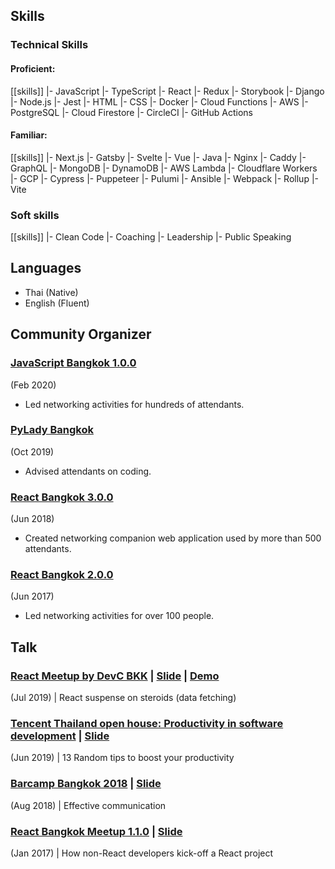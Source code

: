 ## Skills

### Technical Skills

#### Proficient:

[[skills]]
|- JavaScript
|- TypeScript
|- React
|- Redux
|- Storybook
|- Django
|- Node.js
|- Jest
|- HTML
|- CSS
|- Docker
|- Cloud Functions
|- AWS
|- PostgreSQL
|- Cloud Firestore
|- CircleCI
|- GitHub Actions

#### Familiar:

[[skills]]
|- Next.js
|- Gatsby
|- Svelte
|- Vue
|- Java
|- Nginx
|- Caddy
|- GraphQL
|- MongoDB
|- DynamoDB
|- AWS Lambda
|- Cloudflare Workers
|- GCP
|- Cypress
|- Puppeteer
|- Pulumi
|- Ansible
|- Webpack
|- Rollup
|- Vite

### Soft skills

[[skills]]
|- Clean Code
|- Coaching
|- Leadership
|- Public Speaking

## Languages

- Thai (Native)
- English (Fluent)

## Community Organizer

### [JavaScript Bangkok 1.0.0](https://javascriptbangkok.com/)
<span class="font-soft">(Feb 2020)</span>

- Led networking activities for hundreds of attendants.

### [PyLady Bangkok](https://www.eventpop.me/e/7078-pyladiesbkk)

<span class="font-soft">(Oct 2019)</span>

- Advised attendants on coding.

### [React Bangkok 3.0.0](https://www.eventpop.me/e/3607-react-bangkok-3-0-0)

<span class="font-soft">(Jun 2018)</span>

- Created networking companion web application used by more than 500 attendants.

### [React Bangkok 2.0.0](https://www.eventpop.me/e/1809-react-bangkok-2-0-0)

<span class="font-soft">(Jun 2017)</span>

- Led networking activities for over 100 people.

## Talk

### [React Meetup by DevC BKK](https://www.facebook.com/events/860921194279546/)<span class="font-soft"> | [Slide](https://docs.google.com/presentation/d/1XyBmTglHlI4-IB0CbkeflBTyigjnVC4c_qiAyQO2BS4/edit) | [Demo](https://github.com/WiNloSt/devc-react-suspense/tree/suspend)</span>

<span class="font-soft">(Jul 2019) | React suspense on steroids (data fetching)</span>


### [Tencent Thailand open house: Productivity in software development](https://www.eventpop.me/e/4745)<span class="font-soft"> | [Slide](https://docs.google.com/presentation/d/1udL5AYZxu4VjomkeVp-rzb4I_DioTUsEr5IJ9d70kyY/edit#slide=id.p4)</span>

<span class="font-soft">(Jun 2019) | 13 Random tips to boost your productivity </span>

### [Barcamp Bangkok 2018](https://www.barcampbangkok.org/barcamp-bangkok-2018-at-tk-park/)<span class="font-soft"> | [Slide](https://docs.google.com/presentation/d/1tMgemG9-5Q3KrizzmqM6KF6z0dCMfpDrBIzCrL0hDks/edit)</span>

<span class="font-soft">(Aug 2018) | Effective communication </span>

### [React Bangkok Meetup 1.1.0](https://www.eventpop.me/e/1363)<span class="font-soft"> | [Slide](https://docs.google.com/presentation/d/1Qi8PovLsy4wy6LM5vKXgL473C6AoItwMl-d7JhtLdvk/edit#slide=id.gc6f919934_0_0)</span>

<span class="font-soft">(Jan 2017) | How non-React developers kick-off a React project </span>
